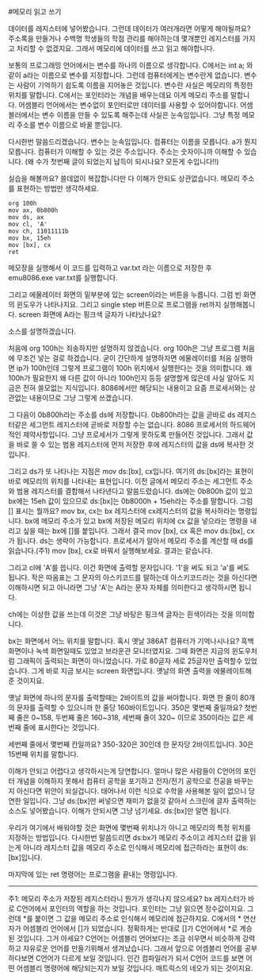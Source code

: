 #메모리 읽고 쓰기

데이터를 레지스터에 넣어봤습니다. 그런데 데이터가 여러개라면 어떻게 해야될까요? 주소록을 만들거나 수백명 학생들의 학점 관리를 해야하는데 몇개뿐인 레지스터를 가지고 처리할 수 없겠지요. 그래서 메모리에 데이터를 쓰고 읽고 해야합니다.

보통의 프로그래밍 언어에서는 변수를 하나의 이름으로 생각합니다. C에서는 int a; 와 같이 a라는 이름으로 변수를 지정합니다. 그런데 컴퓨터에게는 변수란게 없습니다. 변수는 사람이 기억하기 쉽도록 이름을 지어놓은 것입니다. 변수란 사실은 메모리의 특정한 위치를 말합니다. C에서는 포인터라는 개념을 배우는데요 이게 메모리 주소를 말합니다. 어셈블리 언어에서는 변수없이 포인터로만 데이터를 사용할 수 있어야합니다. 어셈블러에서는 변수 이름을 만들 수 있도록 해주는데 사실은 눈속임입니다. 그냥 특정 메모리 주소를 변수 이름으로 바꿀 뿐입니다. 

다시한번 말씀드리겠습니다. 변수는 눈속임입니다. 컴퓨터는 이름을 모릅니다. a가 뭔지 모릅니다. 컴퓨터가 이해할 수 있는 것은 주소입니다. 주소는 숫자이니까 이해할 수 있습니다. (왜 수가 첫번째 글이 되었는지 납득이 되시나요? 모든게 수입니다!!)

실습을 해볼까요? 쓸데없이 복잡합니다만 다 이해가 안되도 상관없습니다. 메모리 주소를 표현하는 방법만 생각하세요.

```
org 100h
mov ax, 0b800h
mov ds, ax
mov cl, 'A'
mov ch, 11011111b
mov bx, 15eh
mov [bx], cx
ret
```


메모장을 실행해서 이 코드를 입력하고 var.txt 라는 이름으로 저장한 후 emu8086.exe var.txt를 실행합니다.

그리고 에물레이터 화면의 밑부분에 있는 screen이라는 버튼을 누릅니다. 그럼 빈 화면의 윈도우가 나타나지요. 그리고 single step 버튼으로 프로그램을 ret까지 실행해봅니다. screen 화면에 A라는 핑크색 글자가 나타났나요?

소스를 설명하겠습니다.

처음에 org 100h는 죄송하지만 설명하지 않겠습니다. org 100h은 그냥 프로그램 처음에 무조건 넣는 걸로 하겠습니다. 굳이 간단하게 설명하자면 에물레이터를 처음 실행하면 ip가 100h인데 그렇게 프로그램이 100h 위치에서 실행한다는 것을 의미합니다. 왜 100h가 필요한지 왜 다른 값이 아니라 100h인지 등등 설명할게 많은데 사실 알아도 지금은 전혀 쓸모없는 지식입니다. 8086에서만 해당되는 내용이고 요즘 프로세서와는 상관없는 내용이므로 그냥 그렇게 쓰겠습니다.

그 다음이 0b800h라는 주소를 ds에 저장합니다. 0b800h라는 값을 곧바로 ds 레지스터같은 세그먼트 레지스터에 곧바로 저장할 수는 없습니다. 8086 프로세서의 하드웨어적인 제약사항입니다. 그냥 프로세서가 그렇게 못하도록 만들어진 것입니다. 그래서 값을 바로 쓸 수 있는 범용 레지스터에 먼저 저장한 후에 레지스터의 값을 ds에 복사한 것입니다.

그리고 ds가 또 나타나는 지점은 mov ds:[bx], cx입니다. 여기의 ds:[bx]라는 표현이 바로 메모리의 위치를 나타내는 표현입니다. 이전 글에서 메모리 주소는 세그먼트 주소와 범용 레지스터를 결합해서 나타낸다고 말씀드렸습니다. ds에는 0b800h 값이 있고 bx에는 15eh 값이 있으므로 ds:[bx]는 0b8000h + 15eh라는 주소를 말합니다. 그럼 [] 표시는 뭘까요? mov bx, cx는 bx 레지스터에 cx레지스터의 값을 복사하라는 명령입니다. bx에 메모리 주소가 있고 bx에 저장된 메모리 위치에 cx 값을 넣으라는 명령을 내리고 싶을 때는 bx에 []를 붙입니다. 그래서 결국 mov [bx], cx 혹은 mov ds:[bx], cx 가 됩니다. ds는 생략이 가능합니다. 프로세서가 알아서 메모리 주소를 계산할 때 ds를 읽습니다.(주1) mov [bx], cx로 바꿔서 실행해보세요. 결과는 같습니다.

그리고 cl에 'A'를 씁니다. 이건 화면에 출력할 문자입니다. '1'을 써도 되고 'a'를 써도 됩니다. 작은 따옴표는 그 문자의 아스키코드를 말하는데 아스키코드라는 것을 아신다면 이해하시면 되고 아니라면 그냥 'A'는 A라는 문자 자체를 의미한다고 생각하시면 됩니다.

ch에는 이상한 값을 쓰는데 이것은 그냥 바탕은 핑크색 글자는 흰색이라는 것을 의미합니다.

bx는 화면에서 어느 위치를 말합니다. 혹시 옛날 386AT 컴퓨터가 기억나시나요? 흑백 화면이나 녹색 화면일때도 있었고 브라운관 모니터였지요. 그때 화면은 지금의 윈도우처럼 그래픽이 출력되는 화면이 아니었습니다. 가로 80글자 세로 25글자만 출력할수 있었습니다. 그게 바로 지금 보시는 screen 화면입니다. 옛날의 화면 출력을 에물레이트해준 것이지요.

옛날 화면에 하나의 문자를 출력할때는 2바이트의 값을 써야합니다. 화면 한 줄이 80개의 문자를 출력할 수 있으니까 한 줄당 160바이트입니다. 350은 몇번째 줄일까요? 첫번째 줄은 0~158, 두번째 줄은 160~318, 세번째 줄이 320~ 이므로 350이라는 값은 세번째 줄에 표시한다는 것입니다.

세번째 줄에서 몇번째 칸일까요? 350-320은 30인데 한 문자당 2바이트입니다. 30은 15번째 위치를 말합니다.

이해가 안되고 어렵다고 생각하시는게 당연합니다. 얼마나 많은 사람들이 C언어의 포인터 개념을 이해하지 못해서 컴퓨터 공학을 포기하고 전자/전기 공학으로 전공을 바꾸는지 아신다면 위안이 되실겁니다. 태어나서 이런 식으로 수학을 사용해본 일이 없으니 당연한 일입니다. 그냥 ds:[bx]만 써넣으면 재미가 없을것 같아서 스크린에 글자 출력하는 소스도 넣어봤습니다. 이해가 안되시면 그냥 넘기세요. ds:[bx]만 알면 됩니다.

우리가 여기에서 배워야할 것은 화면에 몇번째 위치냐가 아니고 메모리의 특정 위치를 지정하는 방법입니다. 다시한번 말씀드리면 ds:bx가 메모리 주소이고 레지스터 값을 읽는게 아니라 레지스터 값을 메모리 주소로 인식해서 메모리에 접근하라는 표현이 ds:[bx]입니다. 

마지막에 있는 ret 명령어는 프로그램을 끝내는 명령입니다.

---

주1: 메모리 주소가 저장된 레지스터라니 뭔가가 생각나지 않으세요? bx 레지스터가 바로 C언어에서 포인터의 역할을 하는 것입니다. 포인터는 그냥 읽으면 정수값이지요. 그런데 *를 붙이면 그 값을 메모리 주소로 인식해서 메모리에 접근하지요. C에서의 * 연산자가 어셈블리 언어에서 []가 되었습니다. 정확하게는 반대로 []가 C언어에서 *로 계승된 것입니다. 그거 아세요? C언어는 어셈블리 언어보다는 조금 쉬우면서 비슷하게 강력하고 자유로운 언어를 만들기위해서 생겨났습니다. 그래서 앞으로 어셈블리 언어를 공부하다보면 C언어가 다르게 보일 것입니다. 인간 컴파일러가 되서 C언어 코드를 보면 어떤 어셈블리 명령어에 해당되는지가 보일 것입니다. 매트릭스의 네오가 되는 것이지요.